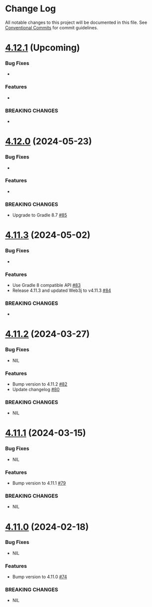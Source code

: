 # Change Log

All notable changes to this project will be documented in this file.
See [Conventional Commits](https://conventionalcommits.org) for commit guidelines.

# [4.12.1]() (Upcoming)

### Bug Fixes

*

### Features

*

### BREAKING CHANGES

* 

# [4.12.0](https://github.com/web3j/web3j-gradle-plugin/releases/tag/v4.12.0) (2024-05-23)

### Bug Fixes

*

### Features

* 

### BREAKING CHANGES

* Upgrade to Gradle 8.7 [#85](https://github.com/hyperledger/web3j-gradle-plugin/pull/85)

# [4.11.3](https://github.com/web3j/web3j-gradle-plugin/releases/tag/v4.11.3) (2024-05-02)

### Bug Fixes

* 

### Features

* Use Gradle 8 compatible API [#83](https://github.com/hyperledger/web3j-gradle-plugin/pull/83)
* Release 4.11.3 and updated Web3j to v4.11.3 [#84](https://github.com/hyperledger/web3j-gradle-plugin/pull/84)

### BREAKING CHANGES

* 

# [4.11.2](https://github.com/web3j/web3j-gradle-plugin/releases/tag/v4.11.2) (2024-03-27)

### Bug Fixes

* NIL

### Features

* Bump version to 4.11.2 [#82](https://github.com/web3j/web3j-gradle-plugin/pull/82)
* Update changelog [#80](https://github.com/web3j/web3j-gradle-plugin/pull/80)

### BREAKING CHANGES

* NIL

# [4.11.1](https://github.com/web3j/web3j-gradle-plugin/releases/tag/v4.11.1) (2024-03-15)

### Bug Fixes

* NIL

### Features

* Bump version to 4.11.1 [#79](https://github.com/web3j/web3j-gradle-plugin/pull/79)

### BREAKING CHANGES

* NIL

# [4.11.0](https://github.com/web3j/web3j-gradle-plugin/releases/tag/v4.11.0) (2024-02-18)

### Bug Fixes

* NIL

### Features

* Bump version to 4.11.0 [#74](https://github.com/web3j/web3j-gradle-plugin/pull/74)

### BREAKING CHANGES

* NIL
